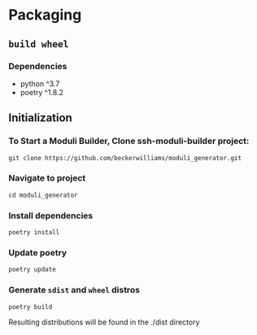 # Packaging

## `build wheel`

### Dependencies

- python ^3.7
- poetry ^1.8.2

## Initialization

### To Start a Moduli Builder, Clone ssh-moduli-builder project:

`git clone https://github.com/beckerwilliams/moduli_generator.git`

### Navigate to project

`cd moduli_generator`

### Install dependencies

`poetry install`

### Update poetry

`poetry update`

### Generate `sdist` and `wheel` distros

`poetry build`

Resulting distributions will be found in the ./dist directory



